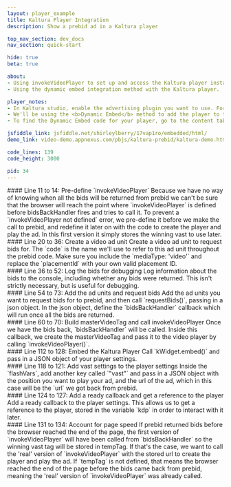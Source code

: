 ```yaml
---
layout: player_example
title: Kaltura Player Integration
description: Show a prebid ad in a Kaltura player

top_nav_section: dev_docs
nav_section: quick-start

hide: true
beta: true

about:
- Using invokeVideoPlayer to set up and access the Kaltura player instance.
- Using the dynamic embed integration method with the Kaltura player.

player_notes:
- In Kaltura studio, enable the advertising plugin you want to use. For this demo we'll be using the VAST 3.0 plugin.
- We'll be using the <b>Dynamic Embed</b> method to add the player to the page. We need to customize the player on the page, so the auto embed method will not work.
- To find the Dynamic Embed code for your player, go to the content tab and select the 'Preview and Embed' action. Click 'Show Advanced Options' to see more embedding options, and select 'Dynamic Embed' from the dropdown menu.

jsfiddle_link: jsfiddle.net/shirleylberry/17vap1ro/embedded/html/
demo_link: video-demo.appnexus.com/pbjs/kaltura-prebid/kaltura-demo.html

code_lines: 139
code_height: 3000

pid: 34
---
```

<div markdown="1" style="top:150px" class="pl-doc-entry">
#### Line 11 to 14: Pre-define `invokeVideoPlayer`
Because we have no way of knowing when all the bids will be returned from prebid we can't be sure that the browser will reach the point where `invokeVideoPlayer` is defined before bidsBackHandler fires and tries to call it. To prevent a `invokeVideoPlayer not defined` error, we pre-define it before we make the call to prebid, and redefine it later on with the code to create the player and play the ad. In this first version it simply stores the winning vast to use later.
</div>

<div markdown="1" style="top:550px" class="pl-doc-entry">
#### Line 20 to 36: Create a video ad unit
Create a video ad unit to request bids for. The `code` is the name we'll use to refer to this ad unit throughout the prebid code. Make sure you include the `mediaType: 'video'` and replace the `placementId` with your own valid placement ID.
</div>

<div markdown="1" style="top:900px" class="pl-doc-entry">
#### Line 36 to 52: Log the bids for debugging
Log information about the bids to the console, including whether any bids were returned. This isn't strictly necessary, but is useful for debugging.
</div>

<div markdown="1" style="top:1200px" class="pl-doc-entry">
#### Line 54 to 73: Add the ad units and request bids
Add the ad units you want to request bids for to prebid, and then call `requestBids()`, passing in a json object. In the json object, define the `bidsBackHandler` callback which will run once all the bids are returned.
</div>

<div markdown="1" style="top:1400px" class="pl-doc-entry">
#### Line 60 to 70: Build masterVideoTag and call invokeVideoPlayer
Once we have the bids back, `bidsBackHandler` will be called. Inside this callback, we create the masterVideoTag and pass it to the video player by calling `invokeVideoPlayer()`.
</div>

<div markdown="1" style="top:2200px" class="pl-doc-entry">
#### Line 112 to 128: Embed the Kaltura Player
Call `kWidget.embed()` and pass in a JSON object of your player settings. 
</div>

<div markdown="1" style="top:2500px" class="pl-doc-entry">
#### Line 118 to 121: Add vast settings to the player settings
Inside the `flashVars`, add another key called `"vast"` and pass in a JSON object with the position you want to play your ad, and the url of the ad, which in this case will be the `url` we got back from prebid.
</div>

<div markdown="1" style="top:2600px" class="pl-doc-entry">
#### Line 124 to 127: Add a ready callback and get a reference to the player
Add a ready callback to the player settings. This allows us to get a reference to the player, stored in the variable `kdp` in order to interact with it later.
</div>

<div markdown="1" style="top:2800px" class="pl-doc-entry">
#### Line 131 to 134: Account for page speed
If prebid returned bids before the browser reached the end of the page, the first version of `invokeVideoPlayer` will have been called from `bidsBackHandler` so the winning vast tag will be stored in tempTag. If that's the case, we want to call the 'real' version of `invokeVideoPlayer` with the stored url to create the player and play the ad. If `tempTag` is not defined, that means the browser reached the end of the page before the bids came back from prebid, meaning the 'real' version of `invokeVideoPlayer` was already called.
</div>

